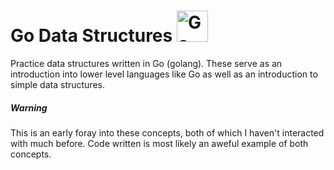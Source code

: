 # Go Data Structures <img src="https://golang.org/doc/gopher/gopherbw.png" alt="Go Gopher" height="50px"/>

Practice data structures written in Go (golang). These serve as an introduction into lower level languages like Go as well as an introduction to simple data structures.

##### Warning
This is an early foray into these concepts, both of which I haven't interacted with much before. Code written is most likely an aweful example of both concepts.
